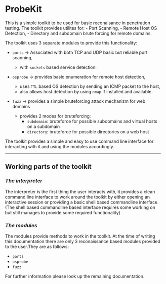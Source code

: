 # ProbeKit

This is a simple toolkit to be used for basic reconaisance in penetration testing.
The toolkit provides utilites for:
    - Port Scanning,
    - Remote Host OS Detection,
    - Directory and subdomain brute forcing for remote domains.

The toolkit uses 3 separate modules to provide this functionality:

- `ports` -> Associated with both TCP and UDP basic but reliable port scanning,
    - with `sockets` based service detection.

- `osprobe` -> provides basic enumeration for remote host detection,
    - uses `TTL` based OS detection by sending an ICMP packet to the host,
    - also allows host detection by using `nmap` if installed and available.

- `fuzz` -> provides a simple bruteforcing attack mechanizm for web domains
    - provides 2 modes for bruteforcing:
        - `subdomain`: bruteforce for possible subdomains and virtual hosts on a subdomain
        - `directory`: bruteforce for possible directories on a web host

The toolkit provides a simple and easy to use command line interface for interacting with it and using the modules accordingly.

---
## Working parts of the toolkit
### _The interpreter_
The interpreter is the first thing the user interacts with, it provides a clean command line interface to work around the toolkit by either opening an interactive session or providing a basic shell based commandline interface.
(The shell based commandline based interface requires some working on but still manages to provide some required functionality)

### _The modules_
The modules provide methods to work in the toolkit. At the time of writing this documentation there are only 3 reconaissance based modules provided to the user.They are as follows:
- `ports`
- `osprobe`
- `fuzz`

For further information please look up the remaining documentation.